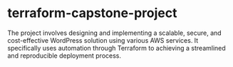 # terraform-capstone-project
The project involves designing and implementing a scalable, secure, and cost-effective WordPress solution using various AWS services. It specifically uses automation through Terraform to achieving a streamlined and reproducible deployment process.

